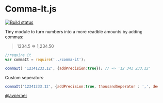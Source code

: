 Comma-It.js
===========

[![Build status](https://travis-ci.org/AvnerCohen/comma-it.png)](https://travis-ci.org/AvnerCohen/comma-it)

Tiny module to turn numbers into a more readble amounts by adding commas:
> 1234.5  => 1,234.50

```js
//require it
var commaIt = require('../comma-it');
```

```js
commaIt( '12341233,12', {addPrecision:true}); // => '12 341 233,12'
```

Custom seperators:

```js
commaIt('12341233.12', {addPrecision:true, thousandSeperator : ',', decimalSeperator : '.'}); // => 12,341,233.12'
```

[@avnerner](https://www.twitter.com/avnerner "@avnerner")


